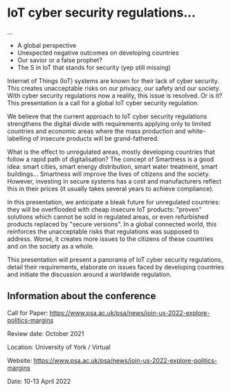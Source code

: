 # IoT cyber security regulations...
...

- A global perspective
- Unexpected negative outcomes on developing countries
- Our savior or a false prophet?
- The S in IoT that stands for security (yep still missing)


Internet of Things (IoT) systems are known for their lack of cyber security. This creates unacceptable risks on our privacy, our safety and our society. With cyber security regulations now a reality, this issue is resolved. Or is it? This presentation is a call for a global IoT cyber security regulation.

We believe that the current approach to IoT cyber security regulations strengthens the digital divide with requirements applying only to limited countries and economic areas where the mass production and white-labelling of insecure products will be grand-fathered.

What is the effect to unregulated areas, mostly developing countries that follow a rapid path of digitalisation? The concept of Smartness is a good idea: smart cities, smart energy distribution, smart water treatment, smart buildings... Smartness will improve the lives of citizens and the society.
However, investing in secure systems has a cost and manufacturers reflect this in their prices (it usually takes several years to achieve compliance).

In this presentation, we anticipate a bleak future for unregulated countries: they will be overflooded with cheap insecure IoT products: "proven" solutions which cannot be sold in regulated areas, or even refurbished products replaced by "secure versions".
In a global connected world, this reinforces the unacceptable risks that regulations was supposed to address. Worse, it creates more issues to the citizens of these countries and on the society as a whole.

This presentation will present a panorama of IoT cyber security regulations, detail their requirements, elaborate on issues faced by developing countries and initiate the discussion around a worldwide regulation.

## Information about the conference
Call for Paper: https://www.psa.ac.uk/psa/news/join-us-2022-explore-politics-margins

Review date: October 2021


Location: University of York / Virtual

Website: https://www.psa.ac.uk/psa/news/join-us-2022-explore-politics-margins

Date: 10-13 April 2022
